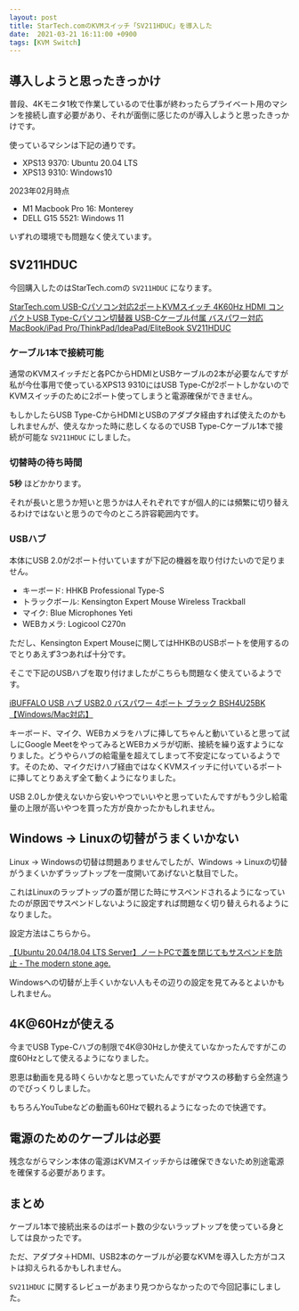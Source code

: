 ```yaml
---
layout: post
title: StarTech.comのKVMスイッチ「SV211HDUC」を導入した
date:  2021-03-21 16:11:00 +0900
tags: [KVM Switch]
---
```


## 導入しようと思ったきっかけ

普段、4Kモニタ1枚で作業しているので仕事が終わったらプライベート用のマシンを接続し直す必要があり、それが面倒に感じたのが導入しようと思ったきっかけです。

使っているマシンは下記の通りです。

- XPS13 9370: Ubuntu 20.04 LTS
- XPS13 9310: Windows10

2023年02月時点

- M1 Macbook Pro 16: Monterey
- DELL G15 5521: Windows 11

いずれの環境でも問題なく使えています。

## SV211HDUC

今回購入したのはStarTech.comの `SV211HDUC` になります。

[StarTech.com USB-Cパソコン対応2ポートKVMスイッチ 4K60Hz HDMI コンパクトUSB Type-Cパソコン切替器 USB-Cケーブル付属 バスパワー対応 MacBook/iPad Pro/ThinkPad/IdeaPad/EliteBook SV211HDUC](https://amzn.to/30ZhZfW)

### ケーブル1本で接続可能

通常のKVMスイッチだと各PCからHDMIとUSBケーブルの2本が必要なんですが私が今仕事用で使っているXPS13 9310にはUSB Type-Cが2ポートしかないのでKVMスイッチのために2ポート使ってしまうと電源確保ができません。

もしかしたらUSB Type-CからHDMIとUSBのアダプタ経由すれば使えたのかもしれませんが、使えなかった時に悲しくなるのでUSB Type-Cケーブル1本で接続が可能な `SV211HDUC` にしました。

### 切替時の待ち時間

**5秒** ほどかかります。

それが長いと思うか短いと思うかは人それぞれですが個人的には頻繁に切り替えるわけではないと思うので今のところ許容範囲内です。

### USBハブ

本体にUSB 2.0が2ポート付いていますが下記の機器を取り付けたいので足りません。

- キーボード: HHKB Professional Type-S
- トラックボール: Kensington Expert Mouse Wireless Trackball
- マイク: Blue Microphones Yeti
- WEBカメラ: Logicool C270n

ただし、Kensington Expert Mouseに関してはHHKBのUSBポートを使用するのでとりあえず3つあれば十分です。

そこで下記のUSBハブを取り付けましたがこちらも問題なく使えているようです。

[iBUFFALO USB ハブ USB2.0 バスパワー 4ポート ブラック BSH4U25BK【Windows/Mac対応】](https://amzn.to/3tH8Ogt)

キーボード、マイク、WEBカメラをハブに挿してちゃんと動いていると思って試しにGoogle MeetをやってみるとWEBカメラが切断、接続を繰り返すようになりました。どうやらハブの給電量を超えてしまって不安定になっているようです。そのため、マイクだけハブ経由ではなくKVMスイッチに付いているポートに挿してとりあえず全て動くようになりました。

USB 2.0しか使えないから安いやつでいいやと思っていたんですがもう少し給電量の上限が高いやつを買った方が良かったかもしれません。

## Windows -> Linuxの切替がうまくいかない

Linux -> Windowsの切替は問題ありませんでしたが、Windows -> Linuxの切替がうまくいかずラップトップを一度開いてあげないと駄目でした。

これはLinuxのラップトップの蓋が閉じた時にサスペンドされるようになっていたのが原因でサスペンドしないように設定すれば問題なく切り替えられるようになりました。

設定方法はこちらから。

[【Ubuntu 20.04/18.04 LTS Server】ノートPCで蓋を閉じてもサスペンドを防止 - The modern stone age.](https://www.yokoweb.net/2018/05/11/ubuntu18-notepc-suspend-ignore/)

Windowsへの切替が上手くいかない人もその辺りの設定を見てみるとよいかもしれません。

## 4K@60Hzが使える

今までUSB Type-Cハブの制限で4K@30Hzしか使えていなかったんですがこの度60Hzとして使えるようになりました。

恩恵は動画を見る時くらいかなと思っていたんですがマウスの移動すら全然違うのでびっくりしました。

もちろんYouTubeなどの動画も60Hzで観れるようになったので快適です。

## 電源のためのケーブルは必要

残念ながらマシン本体の電源はKVMスイッチからは確保できないため別途電源を確保する必要があります。

## まとめ

ケーブル1本で接続出来るのはポート数の少ないラップトップを使っている身としては良かったです。

ただ、アダプタ＋HDMI、USB2本のケーブルが必要なKVMを導入した方がコストは抑えられるかもしれません。

`SV211HDUC` に関するレビューがあまり見つからなかったので今回記事にしました。

